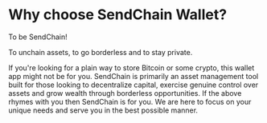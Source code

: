 # Why choose SendChain Wallet?

To be SendChain!

To unchain assets, to go borderless and to stay private.

If you're looking for a plain way to store Bitcoin or some crypto, this wallet app might not be for you. SendChain is primarily an asset management tool built for those looking to decentralize capital, exercise genuine control over assets and grow wealth through borderless opportunities.
If the above rhymes with you then SendChain is for you. We are here to focus on your unique needs and serve you in the best possible manner.
